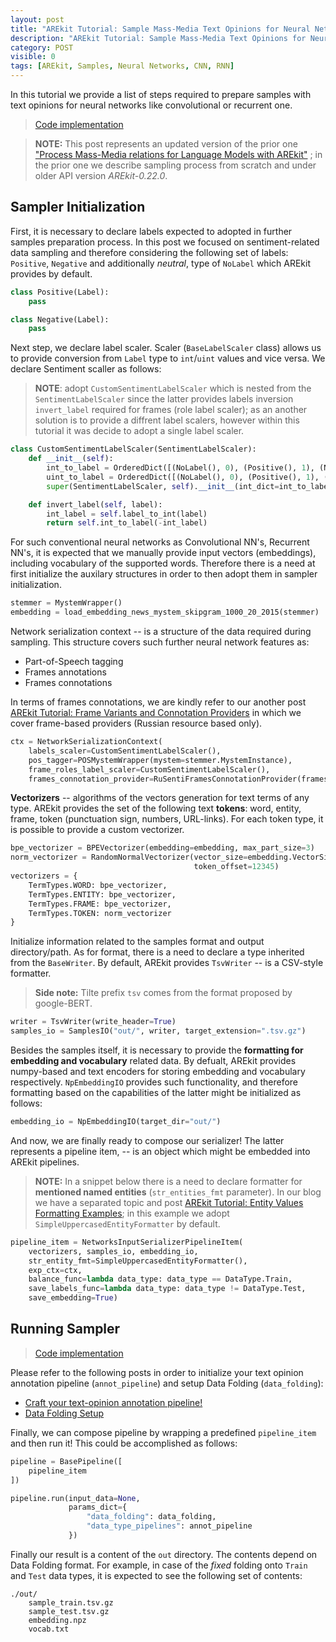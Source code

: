 ```yaml
---
layout: post
title: "AREkit Tutorial: Sample Mass-Media Text Opinions for Neural Network"
description: "AREkit Tutorial: Sample Mass-Media Text Opinions for Neural Network"
category: POST
visible: 0
tags: [AREkit, Samples, Neural Networks, CNN, RNN]
---
```


In this tutorial we provide a list of steps required to prepare samples with text opinions for 
neural networks like convolutional or recurrent one.

<!--more-->

> [Code implementation](https://github.com/nicolay-r/AREkit/blob/6b0427201e41729f342046ec2261a0a2c6eda139/tests/tutorials/test_tutorial_pipeline_sampling_network.py#L52)

> **NOTE:** This post represents an updated version of the prior one 
>["Process Mass-Media relations for Language Models with AREkit"](https://nicolay-r.github.io/blog/articles/2022-05/process-mass-media-relations-with-arekit)
; in the prior one we describe sampling process from scratch and under older API version *AREkit-0.22.0*.

## Sampler Initialization

First, it is necessary to declare labels expected to adopted in further samples preparation process. 
In this post we focused on sentiment-related data sampling and therefore considering the following set of labels: 
`Positive`, `Negative` and additionally *neutral*, type of `NoLabel` which AREkit provides by default.

```python
class Positive(Label):
    pass

class Negative(Label):
    pass
```

Next step, we declare label scaler. 
Scaler (`BaseLabelScaler` class) allows us to provide conversion from `Label` type to `int`/`uint` values and vice versa. 
We declare Sentiment scaller as follows:
> **NOTE**: adopt `CustomSentimentLabelScaler` which is nested from the `SentimentLabelScaler` since the latter provides 
labels inversion `invert_label` required for frames (role label scaler); as an another solution is to provide a diffrent 
label scalers, however within this tutorial it was decide to adopt a single label scaler.

```python
class CustomSentimentLabelScaler(SentimentLabelScaler):
    def __init__(self):
        int_to_label = OrderedDict([(NoLabel(), 0), (Positive(), 1), (Negative(), -1)])
        uint_to_label = OrderedDict([(NoLabel(), 0), (Positive(), 1), (Negative(), 2)])
        super(SentimentLabelScaler, self).__init__(int_dict=int_to_label, uint_dict=uint_to_label)

    def invert_label(self, label):
        int_label = self.label_to_int(label)
        return self.int_to_label(-int_label)
```

For such conventional neural networks as Convolutional NN's, Recurrent NN's,
it is expected that we manually provide input vectors (embeddings), 
including vocabulary of the supported words.
Therefore there is a need at first initialize the auxilary structures in order 
to then adopt them in sampler initialization.

```python
stemmer = MystemWrapper()
embedding = load_embedding_news_mystem_skipgram_1000_20_2015(stemmer)
```

Network serialization context -- is a structure of the data required during sampling.
This structure covers such further neural network features as:
* Part-of-Speech tagging
* Frames annotations 
* Frames connotations

In terms of frames connotations, we are kindly refer to our another post
[AREkit Tutorial: Frame Variants and Connotation Providers](https://nicolay-r.github.io/blog/articles/2022-09/arekit-frames)
in which we cover frame-based providers (Russian resource based only).
 
```python
ctx = NetworkSerializationContext(
    labels_scaler=CustomSentimentLabelScaler(),
    pos_tagger=POSMystemWrapper(mystem=stemmer.MystemInstance),
    frame_roles_label_scaler=CustomSentimentLabelScaler(),
    frames_connotation_provider=RuSentiFramesConnotationProvider(frames_collection))
```

**Vectorizers** -- algorithms of the vectors generation for text terms of any type.
AREkit provides the set of the following text **tokens**: word, entity, frame, token (punctuation sign, numbers, URL-links).
For each token type, it is possible to provide a custom vectorizer.

```python
bpe_vectorizer = BPEVectorizer(embedding=embedding, max_part_size=3)
norm_vectorizer = RandomNormalVectorizer(vector_size=embedding.VectorSize, 
                                         token_offset=12345)
vectorizers = {
    TermTypes.WORD: bpe_vectorizer,
    TermTypes.ENTITY: bpe_vectorizer,
    TermTypes.FRAME: bpe_vectorizer,
    TermTypes.TOKEN: norm_vectorizer
}
```

Initialize information related to the samples format and output directory/path.
As for format, there is a need to declare a type inherited from the `BaseWriter`.
By default, AREkit provides `TsvWriter` -- is a CSV-style formatter.
> **Side note:** Tilte prefix `tsv` comes from the format proposed by google-BERT.
```python
writer = TsvWriter(write_header=True)
samples_io = SamplesIO("out/", writer, target_extension=".tsv.gz")
```

Besides the samples itself, it is necessary to provide the **formatting for embedding and vocabulary** related data.
By defualt, AREkit provides numpy-based and text encoders for storing embedding and vocabulary respectively.
`NpEmbeddingIO` provides such functionality, and therefore formatting based on the capabilities of the latter 
might be initialized as follows:

```python
embedding_io = NpEmbeddingIO(target_dir="out/")
```

And now, we are finally ready to compose our serializer!
The latter represents a pipeline item, -- is an object which might be embedded into AREkit pipelines.

> **NOTE:** In a snippet below there is a need to declare formatter for **mentioned named entities**
(`str_entities_fmt` parameter).
In our blog we have a separated topic and post
[AREkit Tutorial: Entity Values Formatting Examples](https://nicolay-r.github.io/blog/articles/2022-09/arekit-sampling-networks);
in this example we adopt `SimpleUppercasedEntityFormatter` by default.

```python
pipeline_item = NetworksInputSerializerPipelineItem(
    vectorizers, samples_io, embedding_io,
    str_entity_fmt=SimpleUppercasedEntityFormatter(),
    exp_ctx=ctx,
    balance_func=lambda data_type: data_type == DataType.Train,
    save_labels_func=lambda data_type: data_type != DataType.Test,
    save_embedding=True)
```

## Running Sampler

> [Code implementation](https://github.com/nicolay-r/AREkit/blob/6b0427201e41729f342046ec2261a0a2c6eda139/tests/tutorials/test_tutorial_pipeline_sampling_network.py#L52)

Please refer to the following posts in order to initialize your text opinion annotation pipeline (`annot_pipeline`)
and setup Data Folding (`data_folding`):
* [Craft your text-opinion annotation pipeline!](https://nicolay-r.github.io/blog/articles/2022-08/arekit-text-opinion-annotation-pipeline)
* [Data Folding Setup](https://nicolay-r.github.io/blog/articles/2022-09/arekit-sampling)

Finally, we can compose pipeline by wrapping a predefined `pipeline_item` and then run it!
This could be accomplished as follows:

```python
pipeline = BasePipeline([
    pipeline_item
])

pipeline.run(input_data=None,
             params_dict={
                 "data_folding": data_folding,
                 "data_type_pipelines": annot_pipeline 
             })
```

Finally our result is a content of the `out` directory.
The contents depend on Data Folding format.
For example, in case of the *fixed* folding onto `Train` and `Test` data types,
it is expected to see the following set of contents:

```
./out/
    sample_train.tsv.gz
    sample_test.tsv.gz
    embedding.npz
    vocab.txt
```
